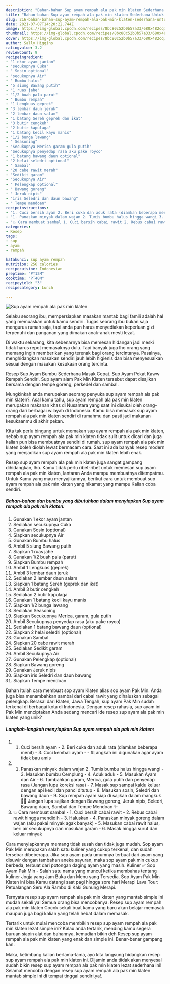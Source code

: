 ```yaml
---
description: "Bahan-bahan Sup ayam rempah ala pak min klaten Sederhana Untuk Jualan"
title: "Bahan-bahan Sup ayam rempah ala pak min klaten Sederhana Untuk Jualan"
slug: 216-bahan-bahan-sup-ayam-rempah-ala-pak-min-klaten-sederhana-untuk-jualan
date: 2021-07-07T14:20:22.744Z
image: https://img-global.cpcdn.com/recipes/8bc80c52b0b57a33/680x482cq70/sup-ayam-rempah-ala-pak-min-klaten-foto-resep-utama.jpg
thumbnail: https://img-global.cpcdn.com/recipes/8bc80c52b0b57a33/680x482cq70/sup-ayam-rempah-ala-pak-min-klaten-foto-resep-utama.jpg
cover: https://img-global.cpcdn.com/recipes/8bc80c52b0b57a33/680x482cq70/sup-ayam-rempah-ala-pak-min-klaten-foto-resep-utama.jpg
author: Sally Higgins
ratingvalue: 3.2
reviewcount: 9
recipeingredient:
- "1 ekor ayam jantan"
- "secukupnya Cuka"
- " Sosin optional"
- "secukupnya Air"
- " Bumbu halus"
- "5 siung Bawang putih"
- "1 ruas jahe"
- "1/2 buah pala parut"
- " Bumbu rempah"
- "1 Lengkuas geprek"
- "3 lembar daun jeruk"
- "2 lembar daun salam"
- "1 batang Sereh geprek dan ikat"
- "3 butir cengkeh"
- "2 butir kapulaga"
- "1 batang kecil kayu manis"
- "1/2 bunga lawang"
- " Seasoning"
- "Secukupnya Merica garam gula putih"
- "Secukupnya penyedap rasa aku pake royco"
- "1 batang bawang daun optional"
- "2 helai seledri optional"
- " Sambal"
- "20 cabe rawit merah"
- "Sedikit garam"
- "Secukupnya Air"
- " Pelengkap optional"
- " Bawang goreng"
- " Jeruk nipis"
- "iris Seledri dan daun bawang"
- " Tempe mendoan"
recipeinstructions:
- "1. Cuci bersih ayam 2. Beri cuka dan aduk rata (diamkan beberapa menit) 3. Cuci kembali ayam  #Langkah ini digunakan agar ayam tidak bau amis"
- "1. Panaskan minyak dalam wajan 2. Tumis bumbu halus hingga wangi 3. Masukan bumbu Cemplung 4. Aduk aduk 5. Masukan Ayam dan Air 6. Tambahkan garam, Merica, gula putih dan penyedap rasa (Jangan lupa koreksi rasa)  7. Masak sup sampai kaldu keluar dengan api kecil dan panci ditutup 8. Masukan sosin, Seledri dan bawang daun 9. Sup rempah ayam siap di sajikan dalam mangkuk 🤤😋 Jangan lupa sajikan dengan Bawang goreng, Jeruk nipis, Seledri, Bawang daun, Sambal dan Tempe Mendoan ✨"
- "💥 Cara membuat sambal 1. Cuci bersih cabai rawit 2. Rebus cabai rawit hingga mendidih 3. Haluskan 4. Panaskan minyak goreng dalam wajan (aku pakai minyak agak banyak)  5. Masukan cabai rawit halus, beri air secukupnya dan masukan garam 6. Masak hingga surut dan keluar minyak"
categories:
- Resep
tags:
- sup
- ayam
- rempah

katakunci: sup ayam rempah 
nutrition: 256 calories
recipecuisine: Indonesian
preptime: "PT12M"
cooktime: "PT40M"
recipeyield: "3"
recipecategory: Lunch

---
```



![Sup ayam rempah ala pak min klaten](https://img-global.cpcdn.com/recipes/8bc80c52b0b57a33/680x482cq70/sup-ayam-rempah-ala-pak-min-klaten-foto-resep-utama.jpg)

Selaku seorang ibu, mempersiapkan masakan mantab bagi famili adalah hal yang memuaskan untuk kamu sendiri. Tugas seorang ibu bukan saja mengurus rumah saja, tapi anda pun harus menyediakan keperluan gizi terpenuhi dan panganan yang dimakan anak-anak mesti lezat.

Di waktu  sekarang, kita sebenarnya bisa memesan hidangan jadi meski tidak harus repot memasaknya dulu. Tapi banyak juga lho orang yang memang ingin memberikan yang terenak bagi orang tercintanya. Pasalnya, menghidangkan masakan sendiri jauh lebih higienis dan bisa menyesuaikan sesuai dengan masakan kesukaan orang tercinta. 

Resep Sup Ayam Bumbu Sederhana Masak Cepat. Sup Ayam Pekat Kaww Rempah Sendiri. Sup ayam alam Pak Min Klaten tersebut dapat disajikan bersama dengan tempe goreng, perkedel dan sambal.

Mungkinkah anda merupakan seorang penyuka sup ayam rempah ala pak min klaten?. Asal kamu tahu, sup ayam rempah ala pak min klaten merupakan makanan khas di Nusantara yang saat ini disukai oleh orang-orang dari berbagai wilayah di Indonesia. Kamu bisa memasak sup ayam rempah ala pak min klaten sendiri di rumahmu dan pasti jadi makanan kesukaanmu di akhir pekan.

Kita tak perlu bingung untuk memakan sup ayam rempah ala pak min klaten, sebab sup ayam rempah ala pak min klaten tidak sulit untuk dicari dan juga kalian pun bisa membuatnya sendiri di rumah. sup ayam rempah ala pak min klaten boleh diolah lewat bermacam cara. Saat ini ada banyak resep modern yang menjadikan sup ayam rempah ala pak min klaten lebih enak.

Resep sup ayam rempah ala pak min klaten juga sangat gampang dihidangkan, lho. Kamu tidak perlu ribet-ribet untuk memesan sup ayam rempah ala pak min klaten, lantaran Anda mampu membuatnya ditempatmu. Untuk Kamu yang mau menyajikannya, berikut cara untuk membuat sup ayam rempah ala pak min klaten yang nikamat yang mampu Kalian coba sendiri.

<!--inarticleads1-->

##### Bahan-bahan dan bumbu yang dibutuhkan dalam menyiapkan Sup ayam rempah ala pak min klaten:

1. Gunakan 1 ekor ayam jantan
1. Sediakan secukupnya Cuka
1. Gunakan  Sosin (optional)
1. Siapkan secukupnya Air
1. Gunakan  Bumbu halus
1. Ambil 5 siung Bawang putih
1. Siapkan 1 ruas jahe
1. Gunakan 1/2 buah pala (parut)
1. Siapkan  Bumbu rempah
1. Ambil 1 Lengkuas (geprek)
1. Ambil 3 lembar daun jeruk
1. Sediakan 2 lembar daun salam
1. Siapkan 1 batang Sereh (geprek dan ikat)
1. Ambil 3 butir cengkeh
1. Sediakan 2 butir kapulaga
1. Gunakan 1 batang kecil kayu manis
1. Siapkan 1/2 bunga lawang
1. Sediakan  Seasoning
1. Siapkan Secukupnya Merica, garam, gula putih
1. Ambil Secukupnya penyedap rasa (aku pake royco)
1. Sediakan 1 batang bawang daun (optional)
1. Siapkan 2 helai seledri (optional)
1. Gunakan  Sambal
1. Siapkan 20 cabe rawit merah
1. Sediakan Sedikit garam
1. Ambil Secukupnya Air
1. Gunakan  Pelengkap (optional)
1. Siapkan  Bawang goreng
1. Gunakan  Jeruk nipis
1. Siapkan iris Seledri dan daun bawang
1. Siapkan  Tempe mendoan


Bahan Itulah cara membuat sop ayam Klaten alias sop ayam Pak Min. Anda juga bisa menambahkan sambal dari cabai rawit yang dihaluskan sebagai pelengkap. Berasal dari Klaten, Jawa Tengah, sup ayam Pak Min sudah terkenal di berbagai kota di Indonesia. Dengan resep rahasia, sup ayam ini Pak Min menciptakan Anda sedang mencari ide resep sup ayam ala pak min klaten yang unik? 

<!--inarticleads2-->

##### Langkah-langkah menyiapkan Sup ayam rempah ala pak min klaten:

1. 1. Cuci bersih ayam - 2. Beri cuka dan aduk rata (diamkan beberapa menit) - 3. Cuci kembali ayam -  - #Langkah ini digunakan agar ayam tidak bau amis
1. 1. Panaskan minyak dalam wajan 2. Tumis bumbu halus hingga wangi - 3. Masukan bumbu Cemplung - 4. Aduk aduk - 5. Masukan Ayam dan Air - 6. Tambahkan garam, Merica, gula putih dan penyedap rasa (Jangan lupa koreksi rasa)  - 7. Masak sup sampai kaldu keluar dengan api kecil dan panci ditutup - 8. Masukan sosin, Seledri dan bawang daun - 9. Sup rempah ayam siap di sajikan dalam mangkuk 🤤😋 Jangan lupa sajikan dengan Bawang goreng, Jeruk nipis, Seledri, Bawang daun, Sambal dan Tempe Mendoan ✨
1. 💥 Cara membuat sambal - 1. Cuci bersih cabai rawit - 2. Rebus cabai rawit hingga mendidih - 3. Haluskan - 4. Panaskan minyak goreng dalam wajan (aku pakai minyak agak banyak)  - 5. Masukan cabai rawit halus, beri air secukupnya dan masukan garam - 6. Masak hingga surut dan keluar minyak


Cara menyiapkannya memang tidak susah dan tidak juga mudah. Sop ayam Pak Min merupakan salah satu kuliner yang cukup terkenal, dan sudah tersebar dibeberapa. Jika sop ayam pada umumnya terbuat dari ayam yang disuwir dengan tambahan aneka sayuran, maka sop ayam pak min cukup berbeda, terbuat dari potongan daging ayam yang masih. Kuliner ✅ Sop Ayam Pak Min - Salah satu nama yang muncul ketika membahas tentang kuliner Jogja yang Jam Buka dan Menu yang Tersedia. Sop Ayam Pak Min Klaten ini bisa Kamu datangi saat pagi hingga sore hari Merapi Lava Tour: Petualangan Seru Ala Rambo di Kaki Gunung Merapi. 

Ternyata resep sup ayam rempah ala pak min klaten yang mantab simple ini mudah sekali ya! Semua orang bisa mencobanya. Resep sup ayam rempah ala pak min klaten Cocok sekali buat kamu yang baru akan belajar memasak maupun juga bagi kalian yang telah hebat dalam memasak.

Tertarik untuk mulai mencoba membikin resep sup ayam rempah ala pak min klaten lezat simple ini? Kalau anda tertarik, mending kamu segera buruan siapin alat dan bahannya, kemudian bikin deh Resep sup ayam rempah ala pak min klaten yang enak dan simple ini. Benar-benar gampang kan. 

Maka, ketimbang kalian berlama-lama, ayo kita langsung hidangkan resep sup ayam rempah ala pak min klaten ini. Dijamin anda tiidak akan menyesal sudah bikin resep sup ayam rempah ala pak min klaten lezat sederhana ini! Selamat mencoba dengan resep sup ayam rempah ala pak min klaten mantab simple ini di tempat tinggal sendiri,ya!.

